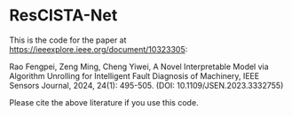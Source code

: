 # ResCISTA-Net
This is the code for the paper at https://ieeexplore.ieee.org/document/10323305:

Rao Fengpei, Zeng Ming, Cheng Yiwei, A Novel Interpretable Model via Algorithm Unrolling for Intelligent Fault Diagnosis of Machinery, IEEE Sensors Journal, 2024, 24(1): 495-505. (DOI: 10.1109/JSEN.2023.3332755)

Please cite the above literature if you use this code.
